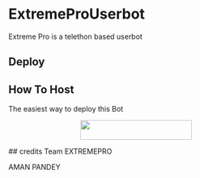 # ExtremeProUserbot
Extreme Pro is a telethon based userbot

## Deploy
## How To Host
The easiest way to deploy this Bot
<p align="center"><a href="https://heroku.com/deploy?template=https://github.com/TeamExtremePro/ExtremeProUserbot"> <img src="https://img.shields.io/badge/Deploy%20To%20Heroku-red?style=for-the-badge&logo=heroku" width="220" height="38.45"/></a></p>
## credits
Team EXTREMEPRO

AMAN PANDEY
